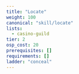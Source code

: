```yaml
---
title: "Locate"
weight: 100
canonical: "skill/locate"
lists:
  - casino-guild
tier: 2
osp_cost: 20
prerequisites: []
requirements: []
ladder: "conceal"
---
```

